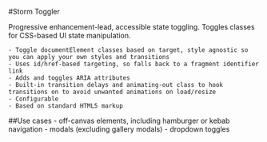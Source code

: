 #Storm Toggler

Progressive enhancement-lead, accessible state toggling. Toggles classes for CSS-based UI state manipulation.

    - Toggle documentElement classes based on target, style agnostic so you can apply your own styles and transitions
    - Uses id/href-based targeting, so falls back to a fragment identifier link
    - Adds and toggles ARIA attributes
    - Built-in transition delays and animating-out class to hook transitions on to avoid unwanted animations on load/resize
    - Configurable
    - Based on standard HTML5 markup

##Use cases
    - off-canvas elements, including hamburger or kebab navigation
    - modals (excluding gallery modals)
    - dropdown toggles